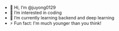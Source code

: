 - 👋 Hi, I’m @juyong0129
- 👀 I’m interested in coding
- 🌱 I’m currently learning backend and deep learning
- ⚡ Fun fact: I'm much younger than you think!

<!---
juyong0129/juyong0129 is a ✨ special ✨ repository because its `README.md` (this file) appears on your GitHub profile.
You can click the Preview link to take a look at your changes.
--->
